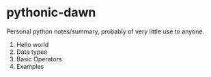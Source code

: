 # pythonic-dawn

Personal python notes/summary, probably of very little use to anyone.

1. Hello world
2. Data types
3. Basic Operators
0. Examples
